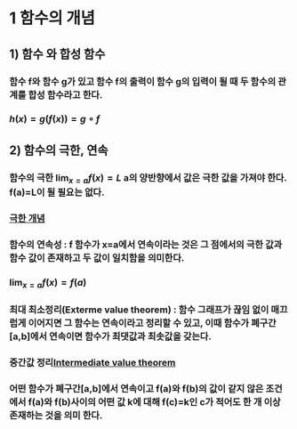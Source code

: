 # 1 함수의 개념
## 1) 함수 와 합성 함수
### 함수 f와 함수 g가 있고 함수 f의 출력이 함수 g의 입력이 될 때 두 함수의 관계를 합성 함수라고 한다.
### $h(x)=g(f(x))=g\circ f$ 

## 2) 함수의 극한, 연속
### 함수의 극한 $\lim_{x = a} f(x)=L$ a의 양반향에서 값은 극한 값을 가져야 한다. f(a)=L이 될 필요는 없다.
### [극한 개념](https://ko.khanacademy.org/math/precalculus/x9e81a4f98389efdf:limits-and-continuity/x9e81a4f98389efdf:defining-limits-and-using-limit-notation/a/limits-intro)

### 함수의 연속성 : f 함수가 x=a에서 연속이라는 것은 그 점에서의 극한 값과 함수 값이 존재하고 두 값이 일치함을 의미한다.  
### $\lim_{x = a} f(x)=f(a)$

### 최대 최소정리(Exterme value theorem) : 함수 그래프가 끊임 없이 매끄럽게 이어지면 그 함수는 연속이라고 정리할 수 있고, 이때 함수가 폐구간[a,b]에서 연속이면 함수가 최댓값과 최솟값을 갖는다.  

### 중간값 정리[Intermediate value theorem](https://ko.khanacademy.org/math/precalculus/x9e81a4f98389efdf:limits-and-continuity/x9e81a4f98389efdf:working-with-the-intermediate-value-theorem/v/intermediate-value-theorem-example)  
### 어떤 함수가 폐구간[a,b]에서 연속이고 f(a)와 f(b)의 값이 같지 않은 조건에서 f(a)와 f(b)사이의 어떤 값 k에 대해 f(c)=k인 c가 적어도 한 개 이상 존재하는 것을 의미 한다.
